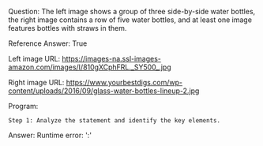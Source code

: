 Question: The left image shows a group of three side-by-side water bottles, the right image contains a row of five water bottles, and at least one image features bottles with straws in them.

Reference Answer: True

Left image URL: https://images-na.ssl-images-amazon.com/images/I/810gXCphFRL._SY500_.jpg

Right image URL: https://www.yourbestdigs.com/wp-content/uploads/2016/09/glass-water-bottles-lineup-2.jpg

Program:

```
Step 1: Analyze the statement and identify the key elements.
```
Answer: Runtime error: ':'


